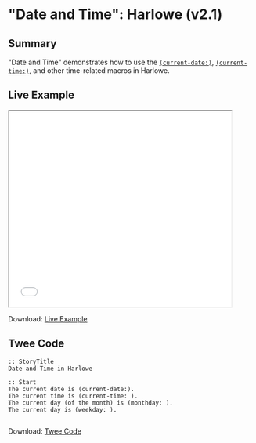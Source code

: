 # "Date and Time": Harlowe (v2.1)

## Summary

"Date and Time" demonstrates how to use the [`(current-date:)`](https://twine2.neocities.org/#macro_current-date), [`(current-time:)`](https://twine2.neocities.org/#macro_current-time), and other time-related macros in Harlowe.

## Live Example

<section>
<iframe src="harlowe_dateandtime_example.html" height=400 width=90%></iframe>

Download: <a href="harlowe_dateandtime_example.html" target="_blank">Live Example</a>
</section>

## Twee Code

```
:: StoryTitle
Date and Time in Harlowe

:: Start
The current date is (current-date:).
The current time is (current-time: ).
The current day (of the month) is (monthday: ).
The current day is (weekday: ).


```
Download: <a href="harlowe_dateandtime_twee.txt" target="_blank">Twee Code</a>

